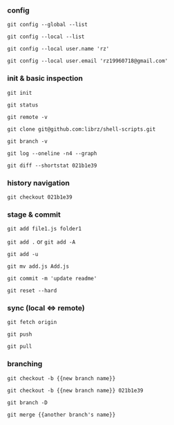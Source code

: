 ### config

`git config --global --list`

`git config --local --list`

`git config --local user.name 'rz'`

`git config --local user.email 'rz19960718@gmail.com'`

### init & basic inspection

`git init`

`git status`

`git remote -v`

`git clone git@github.com:librz/shell-scripts.git`

`git branch -v`

`git log --oneline -n4 --graph`

`git diff --shortstat 021b1e39`

### history navigation

`git checkout 021b1e39`

### stage & commit

`git add file1.js folder1`

`git add .` or `git add -A`

`git add -u`

`git mv add.js Add.js`

`git commit -m 'update readme'`

`git reset --hard`

### sync (local <=> remote)

`git fetch origin`

`git push`

`git pull`

### branching

`git checkout -b {{new branch name}}`

`git checkout -b {{new branch name}} 021b1e39`

`git branch -D`

`git merge {{another branch's name}}`
